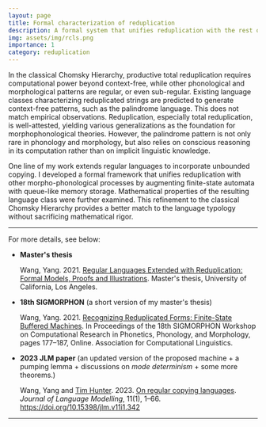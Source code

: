 ```yaml
---
layout: page
title: Formal characterization of reduplication
description: A formal system that unifies reduplication with the rest of (morpho-)phonological processes
img: assets/img/rcls.png
importance: 1
category: reduplication
---
```

In the classical Chomsky Hierarchy, productive total reduplication requires computational power beyond context-free, while other phonological and morphological patterns are regular, or even sub-regular. Existing language classes characterizing reduplicated strings are predicted to generate context-free patterns, such as the palindrome language. This does not match empirical observations. Reduplication, especially total reduplication, is well-attested, yielding various generalizations as the foundation for morphophonological theories. However, the palindrome pattern is not only rare in phonology and morphology, but also relies on conscious reasoning in its computation rather than on implicit linguistic knowledge.

One line of my work extends regular languages to incorporate unbounded copying. I developed a formal framework that unifies reduplication with other morpho-phonological processes by augmenting finite-state automata with queue-like memory storage. Mathematical properties of the resulting language class were further examined. This refinement to the classical Chomsky Hierarchy provides a better match to the language typology without sacrificing mathematical rigor.

---

For more details, see below:
- **Master's thesis**

    Wang, Yang. 2021. [Regular Languages Extended with Reduplication: Formal Models, Proofs and Illustrations](https://escholarship.org/uc/item/4p03v92f).  Master's thesis, University of California, Los Angeles.
- **18th SIGMORPHON** (a short version of my master's thesis)

    Wang, Yang. 2021. [Recognizing Reduplicated Forms: Finite-State Buffered Machines](https://aclanthology.org/2021.sigmorphon-1.20/). In Proceedings of the 18th SIGMORPHON Workshop on Computational Research in Phonetics, Phonology, and Morphology, pages 177–187, Online. Association for Computational Linguistics.
- **2023 JLM paper** (an updated version of the proposed machine + a pumping lemma + discussions on *mode determinism* + some more theorems.)
    
    Wang, Yang and [Tim Hunter](https://timhunter.humspace.ucla.edu/). 2023. [On regular copying languages](https://jlm.ipipan.waw.pl/index.php/JLM/article/view/342). *Journal of Language Modelling*, 11(1), 1–66. https://doi.org/10.15398/jlm.v11i1.342

---
